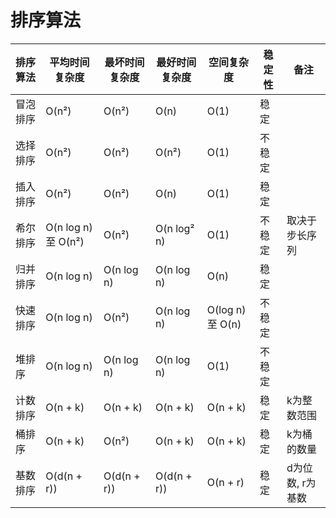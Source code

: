 # 排序算法

| 排序算法       | 平均时间复杂度 | 最坏时间复杂度 | 最好时间复杂度 | 空间复杂度 | 稳定性   | 备注         |
| -------------- | -------------- | -------------- | -------------- | ---------- | -------- | ------------ |
| 冒泡排序       | O(n²)          | O(n²)          | O(n)           | O(1)       | 稳定     |              |
| 选择排序       | O(n²)          | O(n²)          | O(n²)          | O(1)       | 不稳定   |              |
| 插入排序       | O(n²)          | O(n²)          | O(n)           | O(1)       | 稳定     |              |
| 希尔排序       | O(n log n) 至 O(n²) | O(n²)          | O(n log² n)    | O(1)       | 不稳定   | 取决于步长序列 |
| 归并排序       | O(n log n)     | O(n log n)     | O(n log n)     | O(n)       | 稳定     |              |
| 快速排序       | O(n log n)     | O(n²)          | O(n log n)     | O(log n) 至 O(n) | 不稳定   |              |
| 堆排序         | O(n log n)     | O(n log n)     | O(n log n)     | O(1)       | 不稳定   |              |
| 计数排序       | O(n + k)       | O(n + k)       | O(n + k)       | O(n + k)   | 稳定     | k为整数范围    |
| 桶排序         | O(n + k)       | O(n²)          | O(n + k)       | O(n + k)   | 稳定     | k为桶的数量    |
| 基数排序       | O(d(n + r))    | O(d(n + r))    | O(d(n + r))    | O(n + r)   | 稳定     | d为位数, r为基数 |